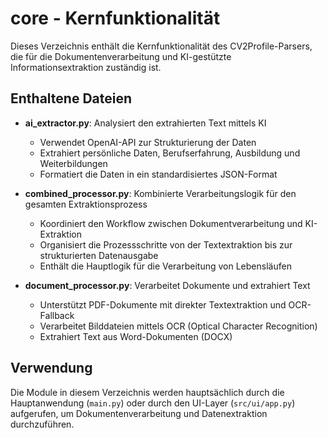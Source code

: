 # core - Kernfunktionalität

Dieses Verzeichnis enthält die Kernfunktionalität des CV2Profile-Parsers, die für die Dokumentenverarbeitung und KI-gestützte Informationsextraktion zuständig ist.

## Enthaltene Dateien

- **ai_extractor.py**: Analysiert den extrahierten Text mittels KI
  - Verwendet OpenAI-API zur Strukturierung der Daten
  - Extrahiert persönliche Daten, Berufserfahrung, Ausbildung und Weiterbildungen
  - Formatiert die Daten in ein standardisiertes JSON-Format

- **combined_processor.py**: Kombinierte Verarbeitungslogik für den gesamten Extraktionsprozess
  - Koordiniert den Workflow zwischen Dokumentverarbeitung und KI-Extraktion
  - Organisiert die Prozessschritte von der Textextraktion bis zur strukturierten Datenausgabe
  - Enthält die Hauptlogik für die Verarbeitung von Lebensläufen

- **document_processor.py**: Verarbeitet Dokumente und extrahiert Text
  - Unterstützt PDF-Dokumente mit direkter Textextraktion und OCR-Fallback
  - Verarbeitet Bilddateien mittels OCR (Optical Character Recognition)
  - Extrahiert Text aus Word-Dokumenten (DOCX)

## Verwendung

Die Module in diesem Verzeichnis werden hauptsächlich durch die Hauptanwendung (`main.py`) oder durch den UI-Layer (`src/ui/app.py`) aufgerufen, um Dokumentenverarbeitung und Datenextraktion durchzuführen. 